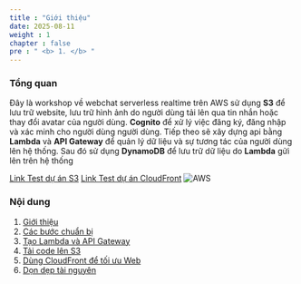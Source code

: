 ```yaml
---
title : "Giới thiệu"
date: 2025-08-11
weight : 1 
chapter : false
pre : " <b> 1. </b> "
---
```


### Tổng quan

 Đây là workshop về webchat serverless realtime trên AWS sử dụng **S3** để lưu trữ website, lưu trữ hình ảnh do người dùng tải lên qua tin nhắn hoặc thay đổi avatar của người dùng. **Cognito** để xử lý việc đăng ký, đăng nhập và xác minh cho người dùng người dùng.
 Tiếp theo sẽ xây dựng api bằng **Lambda** và **API Gateway** để quản lý dữ liệu và sự tương tác của người dùng lên hệ thống. Sau đó sử dụng **DynamoDB** để lưu trữ dữ liệu do **Lambda** gửi lên trên hệ thống

  [Link Test dự án S3](http://chatapp-web.s3-website-ap-southeast-1.amazonaws.com/)
  [Link Test dự án CloudFront](https://d1comvci1i8tqc.cloudfront.net/)
![AWS](/images/aws.png) 
### Nội dung

 1. [Giới thiệu](1-introduce/)
 2. [Các bước chuẩn bị](2-Prerequiste/)
 3. [Tạo Lambda và API Gateway](3-Lambda-API/)
 4. [Tải code lên S3](4-s3/)
 5. [Dùng CloudFront để tối ưu Web](5-CloudFront)
 6. [Dọn dẹp tài nguyên](6-cleanup/)